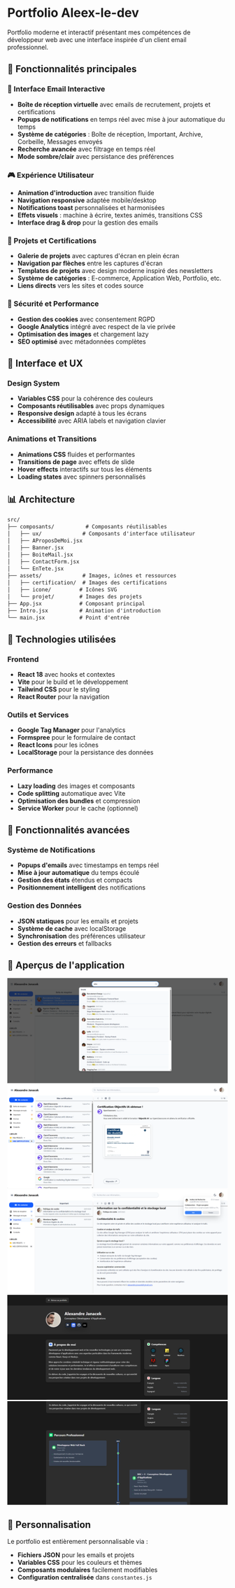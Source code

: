 # Portfolio Aleex-le-dev

Portfolio moderne et interactif présentant mes compétences de développeur web avec une interface inspirée d'un client email professionnel.

## 🎯 Fonctionnalités principales

### 📧 Interface Email Interactive
- **Boîte de réception virtuelle** avec emails de recrutement, projets et certifications
- **Popups de notifications** en temps réel avec mise à jour automatique du temps
- **Système de catégories** : Boîte de réception, Important, Archive, Corbeille, Messages envoyés
- **Recherche avancée** avec filtrage en temps réel
- **Mode sombre/clair** avec persistance des préférences

### 🎮 Expérience Utilisateur
- **Animation d'introduction** avec transition fluide
- **Navigation responsive** adaptée mobile/desktop
- **Notifications toast** personnalisées et harmonisées
- **Effets visuels** : machine à écrire, textes animés, transitions CSS
- **Interface drag & drop** pour la gestion des emails

### 📱 Projets et Certifications
- **Galerie de projets** avec captures d'écran en plein écran
- **Navigation par flèches** entre les captures d'écran
- **Templates de projets** avec design moderne inspiré des newsletters
- **Système de catégories** : E-commerce, Application Web, Portfolio, etc.
- **Liens directs** vers les sites et codes source

### 🔐 Sécurité et Performance
- **Gestion des cookies** avec consentement RGPD
- **Google Analytics** intégré avec respect de la vie privée
- **Optimisation des images** et chargement lazy
- **SEO optimisé** avec métadonnées complètes

## 🎨 Interface et UX

### Design System
- **Variables CSS** pour la cohérence des couleurs
- **Composants réutilisables** avec props dynamiques
- **Responsive design** adapté à tous les écrans
- **Accessibilité** avec ARIA labels et navigation clavier

### Animations et Transitions
- **Animations CSS** fluides et performantes
- **Transitions de page** avec effets de slide
- **Hover effects** interactifs sur tous les éléments
- **Loading states** avec spinners personnalisés

## 📊 Architecture

```
src/
├── composants/          # Composants réutilisables
│   ├── ux/             # Composants d'interface utilisateur
│   ├── AProposDeMoi.jsx
│   ├── Banner.jsx
│   ├── BoiteMail.jsx
│   ├── ContactForm.jsx
│   └── EnTete.jsx
├── assets/             # Images, icônes et ressources
│   ├── certification/  # Images des certifications
│   ├── icone/         # Icônes SVG
│   └── projet/        # Images des projets
├── App.jsx            # Composant principal
├── Intro.jsx          # Animation d'introduction
└── main.jsx           # Point d'entrée
```

## 🚀 Technologies utilisées

### Frontend
- **React 18** avec hooks et contextes
- **Vite** pour le build et le développement
- **Tailwind CSS** pour le styling
- **React Router** pour la navigation

### Outils et Services
- **Google Tag Manager** pour l'analytics
- **Formspree** pour le formulaire de contact
- **React Icons** pour les icônes
- **LocalStorage** pour la persistance des données

### Performance
- **Lazy loading** des images et composants
- **Code splitting** automatique avec Vite
- **Optimisation des bundles** et compression
- **Service Worker** pour le cache (optionnel)

## 🎯 Fonctionnalités avancées

### Système de Notifications
- **Popups d'emails** avec timestamps en temps réel
- **Mise à jour automatique** du temps écoulé
- **Gestion des états** étendus et compacts
- **Positionnement intelligent** des notifications

### Gestion des Données
- **JSON statiques** pour les emails et projets
- **Système de cache** avec localStorage
- **Synchronisation** des préférences utilisateur
- **Gestion des erreurs** et fallbacks

## 📱 Aperçus de l'application

![Aperçu 1](./src/assets/projet/portfolio/portfolio1.png)
![Aperçu 2](./src/assets/projet/portfolio/portfolio2.png)
![Aperçu 3](./src/assets/projet/portfolio/portfolio3.png)
![Aperçu 4](./src/assets/projet/portfolio/portfolio4.png)
![Aperçu 5](./src/assets/projet/portfolio/portfolio5.png)


## 🎨 Personnalisation

Le portfolio est entièrement personnalisable via :
- **Fichiers JSON** pour les emails et projets
- **Variables CSS** pour les couleurs et thèmes
- **Composants modulaires** facilement modifiables
- **Configuration centralisée** dans `constantes.js`
